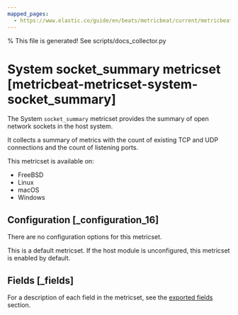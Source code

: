 ```yaml
---
mapped_pages:
  - https://www.elastic.co/guide/en/beats/metricbeat/current/metricbeat-metricset-system-socket_summary.html
---
```


% This file is generated! See scripts/docs_collector.py

# System socket_summary metricset [metricbeat-metricset-system-socket_summary]

The System `socket_summary` metricset provides the summary of open network sockets in the host system.

It collects a summary of metrics with the count of existing TCP and UDP connections and the count of listening ports.

This metricset is available on:

* FreeBSD
* Linux
* macOS
* Windows


## Configuration [_configuration_16]

There are no configuration options for this metricset.

This is a default metricset. If the host module is unconfigured, this metricset is enabled by default.

## Fields [_fields]

For a description of each field in the metricset, see the [exported fields](/reference/metricbeat/exported-fields-system.md) section.

